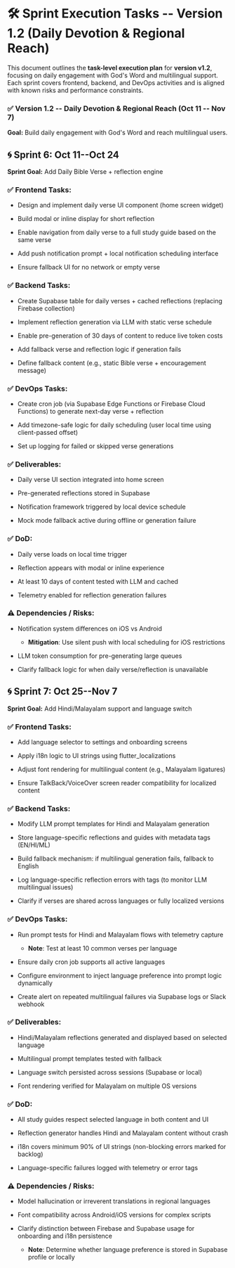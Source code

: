# **🛠 Sprint Execution Tasks -- Version 1.2 (Daily Devotion & Regional Reach)**

This document outlines the **task-level execution plan** for **version
v1.2**, focusing on daily engagement with God's Word and multilingual
support. Each sprint covers frontend, backend, and DevOps activities and
is aligned with known risks and performance constraints.

### **✅ Version 1.2 -- Daily Devotion & Regional Reach (Oct 11 -- Nov 7)**

**Goal:** Build daily engagement with God's Word and reach multilingual
users.

## **🌀 Sprint 6: Oct 11--Oct 24**

**Sprint Goal:** Add Daily Bible Verse + reflection engine

### **✅ Frontend Tasks:**

- Design and implement daily verse UI component (home screen widget)

- Build modal or inline display for short reflection

- Enable navigation from daily verse to a full study guide based on the
  same verse

- Add push notification prompt + local notification scheduling interface

- Ensure fallback UI for no network or empty verse

### **✅ Backend Tasks:**

- Create Supabase table for daily verses + cached reflections (replacing
  Firebase collection)

- Implement reflection generation via LLM with static verse schedule

- Enable pre-generation of 30 days of content to reduce live token costs

- Add fallback verse and reflection logic if generation fails

- Define fallback content (e.g., static Bible verse + encouragement
  message)

### **✅ DevOps Tasks:**

- Create cron job (via Supabase Edge Functions or Firebase Cloud
  Functions) to generate next-day verse + reflection

- Add timezone-safe logic for daily scheduling (user local time using
  client-passed offset)

- Set up logging for failed or skipped verse generations

### **✅ Deliverables:**

- Daily verse UI section integrated into home screen

- Pre-generated reflections stored in Supabase

- Notification framework triggered by local device schedule

- Mock mode fallback active during offline or generation failure

### **✅ DoD:**

- Daily verse loads on local time trigger

- Reflection appears with modal or inline experience

- At least 10 days of content tested with LLM and cached

- Telemetry enabled for reflection generation failures

### **⚠️ Dependencies / Risks:**

- Notification system differences on iOS vs Android

  - **Mitigation**: Use silent push with local scheduling for iOS
    restrictions

- LLM token consumption for pre-generating large queues

- Clarify fallback logic for when daily verse/reflection is unavailable

## **🌀 Sprint 7: Oct 25--Nov 7**

**Sprint Goal:** Add Hindi/Malayalam support and language switch

### **✅ Frontend Tasks:**

- Add language selector to settings and onboarding screens

- Apply i18n logic to UI strings using flutter_localizations

- Adjust font rendering for multilingual content (e.g., Malayalam
  ligatures)

- Ensure TalkBack/VoiceOver screen reader compatibility for localized
  content

### **✅ Backend Tasks:**

- Modify LLM prompt templates for Hindi and Malayalam generation

- Store language-specific reflections and guides with metadata tags
  (EN/HI/ML)

- Build fallback mechanism: if multilingual generation fails, fallback
  to English

- Log language-specific reflection errors with tags (to monitor LLM
  multilingual issues)

- Clarify if verses are shared across languages or fully localized
  versions

### **✅ DevOps Tasks:**

- Run prompt tests for Hindi and Malayalam flows with telemetry capture

  - **Note**: Test at least 10 common verses per language

- Ensure daily cron job supports all active languages

- Configure environment to inject language preference into prompt logic
  dynamically

- Create alert on repeated multilingual failures via Supabase logs or
  Slack webhook

### **✅ Deliverables:**

- Hindi/Malayalam reflections generated and displayed based on selected
  language

- Multilingual prompt templates tested with fallback

- Language switch persisted across sessions (Supabase or local)

- Font rendering verified for Malayalam on multiple OS versions

### **✅ DoD:**

- All study guides respect selected language in both content and UI

- Reflection generator handles Hindi and Malayalam content without crash

- i18n covers minimum 90% of UI strings (non-blocking errors marked for
  backlog)

- Language-specific failures logged with telemetry or error tags

### **⚠️ Dependencies / Risks:**

- Model hallucination or irreverent translations in regional languages

- Font compatibility across Android/iOS versions for complex scripts

- Clarify distinction between Firebase and Supabase usage for onboarding
  and i18n persistence

  - **Note**: Determine whether language preference is stored in
    Supabase profile or locally